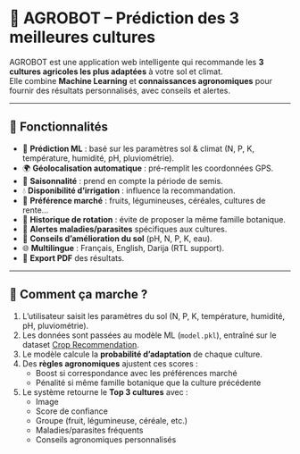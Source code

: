 # 🌱 AGROBOT – Prédiction des 3 meilleures cultures

AGROBOT est une application web intelligente qui recommande les **3 cultures agricoles les plus adaptées** à votre sol et climat.  
Elle combine **Machine Learning** et **connaissances agronomiques** pour fournir des résultats personnalisés, avec conseils et alertes.

---

## 🚀 Fonctionnalités

- 🔮 **Prédiction ML** : basé sur les paramètres sol & climat (N, P, K, température, humidité, pH, pluviométrie).  
- 🌍 **Géolocalisation automatique** : pré-remplit les coordonnées GPS.  
- 📅 **Saisonnalité** : prend en compte la période de semis.  
- 💧 **Disponibilité d’irrigation** : influence la recommandation.  
- 🏪 **Préférence marché** : fruits, légumineuses, céréales, cultures de rente…  
- 🔁 **Historique de rotation** : évite de proposer la même famille botanique.  
- 📢 **Alertes maladies/parasites** spécifiques aux cultures.  
- 🌱 **Conseils d’amélioration du sol** (pH, N, P, K, eau).  
- 🌐 **Multilingue** : Français, English, Darija (RTL support).  
- 📄 **Export PDF** des résultats.  

---
## 🧠 Comment ça marche ?

1. L’utilisateur saisit les paramètres du sol (N, P, K, température, humidité, pH, pluviométrie).  
2. Les données sont passées au modèle ML (`model.pkl`), entraîné sur le dataset [Crop Recommendation](https://www.kaggle.com/datasets/atharvaingle/crop-recommendation-dataset).  
3. Le modèle calcule la **probabilité d’adaptation** de chaque culture.  
4. Des **règles agronomiques** ajustent ces scores :
   - Boost si correspondance avec les préférences marché  
   - Pénalité si même famille botanique que la culture précédente  
5. Le système retourne le **Top 3 cultures** avec :
   - Image  
   - Score de confiance  
   - Groupe (fruit, légumineuse, céréale, etc.)  
   - Maladies/parasites fréquents  
   - Conseils agronomiques personnalisés  
